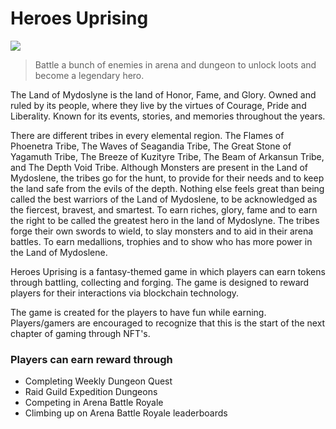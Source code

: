 # Heroes Uprising

![](.gitbook/assets/247992708\_606036963761904\_1206956356521206668\_n.png)

> Battle a bunch of enemies in arena and dungeon to unlock loots and become a legendary hero.

The Land of Mydoslyne is the land of Honor, Fame, and Glory. Owned and ruled by its people, where they live by the virtues of Courage, Pride and Liberality. Known for its events, stories, and memories throughout the years.

There are different tribes in every elemental region. The Flames of Phoenetra Tribe, The Waves of Seagandia Tribe, The Great Stone of Yagamuth Tribe, The Breeze of Kuzityre Tribe, The Beam of Arkansun Tribe, and The Depth Void Tribe. Although Monsters are present in the Land of Mydoslene, the tribes go for the hunt, to provide for their needs and to keep the land safe from the evils of the depth. Nothing else feels great than being called the best warriors of the Land of Mydoslene, to be acknowledged as the fiercest, bravest, and smartest. To earn riches, glory, fame and to earn the right to be called the greatest hero in the land of Mydoslyne. The tribes forge their own swords to wield, to slay monsters and to aid in their arena battles. To earn medallions, trophies and to show who has more power in the Land of Mydoslene.

Heroes Uprising is a fantasy-themed game in which players can earn tokens through battling, collecting and forging. The game is designed to reward players for their interactions via blockchain technology.

The game is created for the players to have fun while earning. Players/gamers are encouraged to recognize that this is the start of the next chapter of gaming through NFT's.

### Players can earn reward through

* Completing Weekly Dungeon Quest
* Raid Guild Expedition Dungeons
* Competing in Arena Battle Royale
* Climbing up on Arena Battle Royale leaderboards
